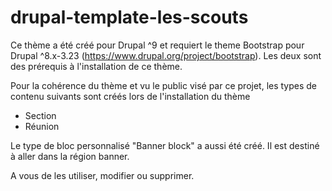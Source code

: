 # drupal-template-les-scouts

Ce thème a été créé pour Drupal ^9 et requiert le theme Bootstrap pour Drupal ^8.x-3.23 (https://www.drupal.org/project/bootstrap). Les deux sont des prérequis à l'installation de ce thème.

Pour la cohérence du thème et vu le public visé par ce projet, les types de contenu suivants sont créés lors de l'installation du thème
- Section
- Réunion

Le type de bloc personnalisé "Banner block" a aussi été créé. Il est destiné à aller dans la région banner.

A vous de les utiliser, modifier ou supprimer.
